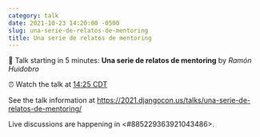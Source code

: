 ```yaml
---
category: talk
date: 2021-10-23 14:20:00 -0500
slug: una-serie-de-relatos-de-mentoring
title: Una serie de relatos de mentoring
---
```


:tada: Talk starting in 5 minutes: **Una serie de relatos de mentoring** by *Ramón Huidobro*

:alarm_clock: Watch the talk at [14:25 CDT](https://time.is/compare/0225PM_23_October_2021_in_Chicago)

See the talk information at https://2021.djangocon.us/talks/una-serie-de-relatos-de-mentoring/

Live discussions are happening in <#885229363921043486>.